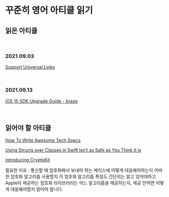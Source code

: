 
# 꾸준히 영어 아티클 읽기


## 읽은 아티클

<br>

### 2021.09.03

[Support Universal Links](https://github.com/jeehge/Study/blob/master/Article/Text/SupportUniversalLinks.md)

<br>

### 2021.09.13

[iOS 15 SDK Upgrade Guide - braze](https://www.braze.com/docs/developer_guide/platform_integration_guides/ios/ios_15/)

<br>

## 읽어야 할 아티클

[How To Write Awesome Tech Specs]([https://eng.lyft.com/awesome-tech-specs-86eea8e45bb9](https://eng.lyft.com/awesome-tech-specs-86eea8e45bb9))

[Using Structs over Classes in Swift Isn’t as Safe as You Think It is](https://medium.com/devgauge/using-structs-over-classes-in-swift-isnt-as-safe-as-you-think-it-is-a59794d10c31)

[Introducing CryptoKit](https://www.raywenderlich.com/10846296-introducing-cryptokit)

필요한 이유 : 통신할 때 암호화해서 보내야 하는 케이스에 어떻게 대응해야하는지 어떠한 암호화 알고리즘 사용할지 각 암호화 알고리즘 특징도 간단히는 알고 있어야하고 Apple이 제공하는 암호화 라이브러리는 어느 알고리즘을 제공하는지, 제공 안하면 어떻게 대응해야할지 알아야 합니다.

<br>
